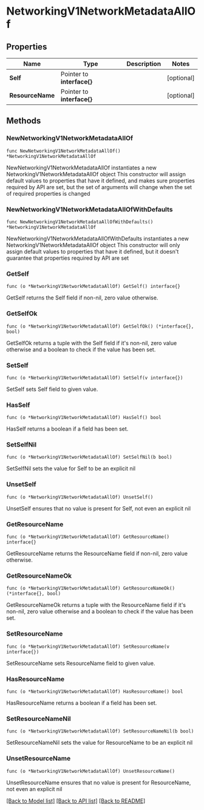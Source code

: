# NetworkingV1NetworkMetadataAllOf

## Properties

Name | Type | Description | Notes
------------ | ------------- | ------------- | -------------
**Self** | Pointer to **interface{}** |  | [optional] 
**ResourceName** | Pointer to **interface{}** |  | [optional] 

## Methods

### NewNetworkingV1NetworkMetadataAllOf

`func NewNetworkingV1NetworkMetadataAllOf() *NetworkingV1NetworkMetadataAllOf`

NewNetworkingV1NetworkMetadataAllOf instantiates a new NetworkingV1NetworkMetadataAllOf object
This constructor will assign default values to properties that have it defined,
and makes sure properties required by API are set, but the set of arguments
will change when the set of required properties is changed

### NewNetworkingV1NetworkMetadataAllOfWithDefaults

`func NewNetworkingV1NetworkMetadataAllOfWithDefaults() *NetworkingV1NetworkMetadataAllOf`

NewNetworkingV1NetworkMetadataAllOfWithDefaults instantiates a new NetworkingV1NetworkMetadataAllOf object
This constructor will only assign default values to properties that have it defined,
but it doesn't guarantee that properties required by API are set

### GetSelf

`func (o *NetworkingV1NetworkMetadataAllOf) GetSelf() interface{}`

GetSelf returns the Self field if non-nil, zero value otherwise.

### GetSelfOk

`func (o *NetworkingV1NetworkMetadataAllOf) GetSelfOk() (*interface{}, bool)`

GetSelfOk returns a tuple with the Self field if it's non-nil, zero value otherwise
and a boolean to check if the value has been set.

### SetSelf

`func (o *NetworkingV1NetworkMetadataAllOf) SetSelf(v interface{})`

SetSelf sets Self field to given value.

### HasSelf

`func (o *NetworkingV1NetworkMetadataAllOf) HasSelf() bool`

HasSelf returns a boolean if a field has been set.

### SetSelfNil

`func (o *NetworkingV1NetworkMetadataAllOf) SetSelfNil(b bool)`

 SetSelfNil sets the value for Self to be an explicit nil

### UnsetSelf
`func (o *NetworkingV1NetworkMetadataAllOf) UnsetSelf()`

UnsetSelf ensures that no value is present for Self, not even an explicit nil
### GetResourceName

`func (o *NetworkingV1NetworkMetadataAllOf) GetResourceName() interface{}`

GetResourceName returns the ResourceName field if non-nil, zero value otherwise.

### GetResourceNameOk

`func (o *NetworkingV1NetworkMetadataAllOf) GetResourceNameOk() (*interface{}, bool)`

GetResourceNameOk returns a tuple with the ResourceName field if it's non-nil, zero value otherwise
and a boolean to check if the value has been set.

### SetResourceName

`func (o *NetworkingV1NetworkMetadataAllOf) SetResourceName(v interface{})`

SetResourceName sets ResourceName field to given value.

### HasResourceName

`func (o *NetworkingV1NetworkMetadataAllOf) HasResourceName() bool`

HasResourceName returns a boolean if a field has been set.

### SetResourceNameNil

`func (o *NetworkingV1NetworkMetadataAllOf) SetResourceNameNil(b bool)`

 SetResourceNameNil sets the value for ResourceName to be an explicit nil

### UnsetResourceName
`func (o *NetworkingV1NetworkMetadataAllOf) UnsetResourceName()`

UnsetResourceName ensures that no value is present for ResourceName, not even an explicit nil

[[Back to Model list]](../README.md#documentation-for-models) [[Back to API list]](../README.md#documentation-for-api-endpoints) [[Back to README]](../README.md)


